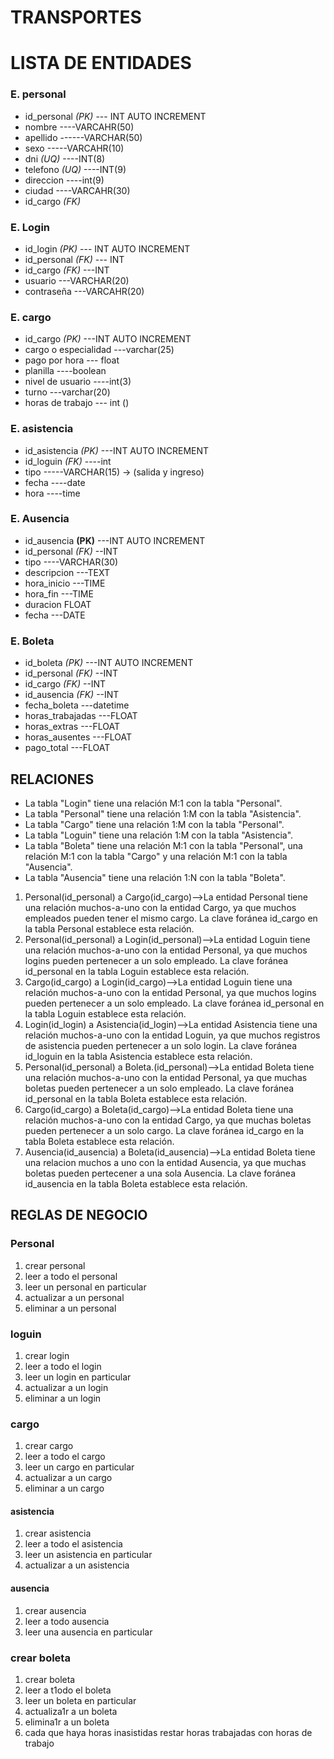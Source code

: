 # TRANSPORTES
# LISTA DE ENTIDADES

### E. personal 
- id_personal *(PK)*  --- INT AUTO INCREMENT
- nombre   ----VARCAHR(50)
- apellido ------VARCHAR(50)
- sexo  -----VARCAHR(10) 
- dni *(UQ)*  ----INT(8)
- telefono *(UQ)* ----INT(9)
- direccion ----int(9)
- ciudad ----VARCAHR(30)
- id_cargo *(FK)*


### E. Login
- id_login *(PK)*  --- INT AUTO INCREMENT
- id_personal  *(FK)* --- INT
- id_cargo *(FK)* ---INT
- usuario   ---VARCHAR(20)
- contraseña ---VARCAHR(20)



### E. cargo
- id_cargo *(PK)* ---INT AUTO INCREMENT
- cargo o especialidad ---varchar(25) 
- pago por hora --- float
- planilla ----boolean
- nivel de usuario ----int(3)
- turno ---varchar(20)
- horas de trabajo --- int ()
  

### E. asistencia 
- id_asistencia *(PK)* ---INT AUTO INCREMENT  
- id_loguin *(FK)* ----int
- tipo -----VARCHAR(15)  -> (salida y ingreso) 
- fecha ----date 
- hora ----time

### E. Ausencia
- id_ausencia **(PK)** ---INT AUTO INCREMENT
- id_personal *(FK)* --INT
- tipo ----VARCHAR(30)
- descripcion ---TEXT
- hora_inicio ---TIME
- hora_fin ---TIME
- duracion FLOAT
- fecha ---DATE


### E. Boleta 
- id_boleta *(PK)* ---INT AUTO INCREMENT
- id_personal *(FK)* --INT
- id_cargo *(FK)* --INT
- id_ausencia *(FK)* --INT
- fecha_boleta ---datetime
- horas_trabajadas ---FLOAT
- horas_extras ---FLOAT
- horas_ausentes ---FLOAT
- pago_total ---FLOAT
 

## RELACIONES
- La tabla "Login" tiene una relación M:1 con la tabla "Personal".
- La tabla "Personal" tiene una relación 1:M con la tabla "Asistencia".
- La tabla "Cargo" tiene una relación 1:M con la tabla "Personal".
- La tabla "Loguin" tiene una relación 1:M con la tabla "Asistencia".
- La tabla "Boleta" tiene una relación M:1 con la tabla "Personal", una relación M:1 con la tabla "Cargo" y una relación M:1 con la tabla "Ausencia".
- La tabla "Ausencia" tiene una relación 1:N con la tabla "Boleta".


1. Personal(id_personal) a Cargo(id_cargo)-->La entidad Personal tiene una relación muchos-a-uno con la entidad Cargo, ya que muchos empleados pueden tener el mismo cargo. La clave foránea id_cargo en la tabla Personal establece esta relación.
2. Personal(id_personal) a Login(id_personal)-->La entidad Loguin tiene una relación muchos-a-uno con la entidad Personal, ya que muchos logins pueden pertenecer a un solo empleado. La clave foránea id_personal en la tabla Loguin establece esta relación.
3. Cargo(id_cargo) a Login(id_cargo)-->La entidad Loguin tiene una relación muchos-a-uno con la entidad Personal, ya que muchos logins pueden pertenecer a un solo empleado. La clave foránea id_personal en la tabla Loguin establece esta relación.
4. Login(id_login) a Asistencia(id_login)-->La entidad Asistencia tiene una relación muchos-a-uno con la entidad Loguin, ya que muchos registros de asistencia pueden pertenecer a un solo login. La clave foránea id_loguin en la tabla Asistencia establece esta relación.
5. Personal(id_personal) a Boleta.(id_personal)-->La entidad Boleta tiene una relación muchos-a-uno con la entidad Personal, ya que muchas boletas pueden pertenecer a un solo empleado. La clave foránea id_personal en la tabla Boleta establece esta relación.
6. Cargo(id_cargo) a Boleta(id_cargo)-->La entidad Boleta tiene una relación muchos-a-uno con la entidad Cargo, ya que muchas boletas pueden pertenecer a un solo cargo. La clave foránea id_cargo en la tabla Boleta establece esta relación.
7. Ausencia(id_ausencia) a Boleta(id_ausencia)-->La entidad Boleta tiene una relacion muchos a uno con la entidad Ausencia, ya que muchas boletas pueden pertecener a una sola Ausencia.  La clave foránea id_ausencia en la tabla Boleta establece esta relación.




## REGLAS DE NEGOCIO

### Personal
1. crear personal 
2. leer a todo el personal
3. leer un personal en particular
4. actualizar a un personal 
5. eliminar a un personal 

### loguin
1. crear login 
2. leer a todo el login
3. leer un login en particular
4. actualizar a un login 
5. eliminar a un login  

### cargo
1. crear cargo 
2. leer a todo el cargo
3. leer un cargo en particular
4. actualizar a un cargo 
5. eliminar a un cargo 

#### asistencia

1. crear asistencia 
2. leer a todo el asistencia
3. leer un asistencia en particular
4. actualizar a un asistencia

#### ausencia

1. crear ausencia
2. leer a todo ausencia
3. leer una ausencia en particular


### crear boleta 
1. crear boleta 
2. leer a t1odo el boleta
3. leer un boleta en particular
4. actualiza1r a un boleta 
5. elimina1r a un boleta 
6. cada que haya horas inasistidas restar horas trabajadas con horas de trabajo